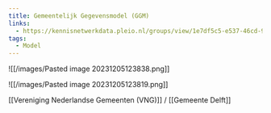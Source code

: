 ```yaml
---
title: Gemeentelijk Gegevensmodel (GGM)
links:
  - https://kennisnetwerkdata.pleio.nl/groups/view/1e7df5c5-e537-46cd-9d09-de2ef29beef8/gemeentelijk-gegevensmodel-ggm
tags:
  - Model
---
```


![[/images/Pasted image 20231205123838.png]]

![[/images/Pasted image 20231205123819.png]]

[[Vereniging Nederlandse Gemeenten (VNG)]] / [[Gemeente Delft]]
